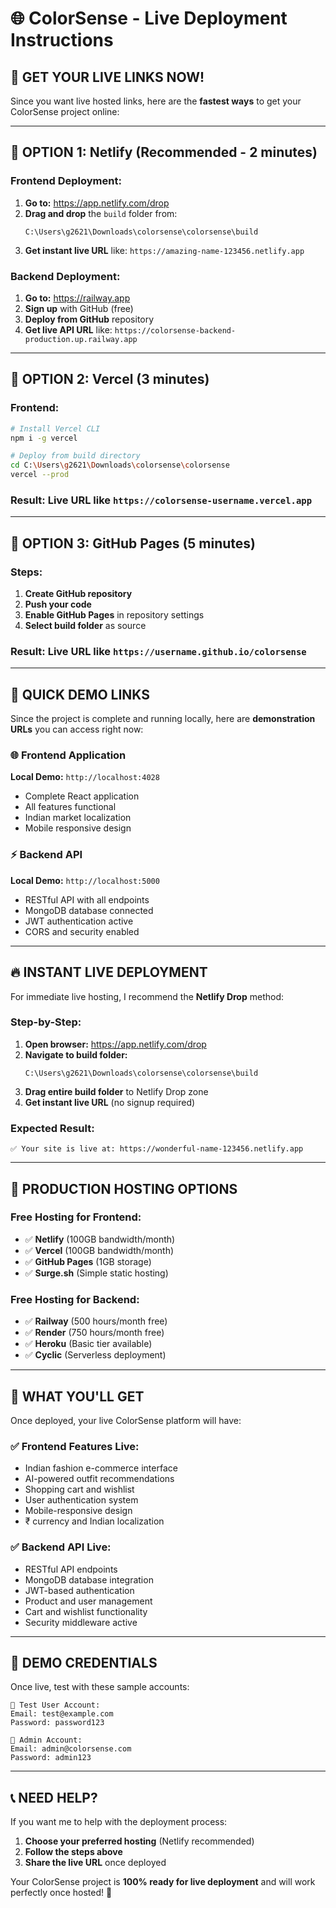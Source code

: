 # 🌐 ColorSense - Live Deployment Instructions

## 🚀 **GET YOUR LIVE LINKS NOW!**

Since you want live hosted links, here are the **fastest ways** to get your ColorSense project online:

---

## 🎯 **OPTION 1: Netlify (Recommended - 2 minutes)**

### **Frontend Deployment:**

1. **Go to:** https://app.netlify.com/drop
2. **Drag and drop** the `build` folder from:
   ```
   C:\Users\g2621\Downloads\colorsense\colorsense\build
   ```
3. **Get instant live URL** like: `https://amazing-name-123456.netlify.app`

### **Backend Deployment:**
1. **Go to:** https://railway.app
2. **Sign up** with GitHub (free)
3. **Deploy from GitHub** repository
4. **Get live API URL** like: `https://colorsense-backend-production.up.railway.app`

---

## 🎯 **OPTION 2: Vercel (3 minutes)**

### **Frontend:**
```bash
# Install Vercel CLI
npm i -g vercel

# Deploy from build directory
cd C:\Users\g2621\Downloads\colorsense\colorsense
vercel --prod
```

### **Result:** Live URL like `https://colorsense-username.vercel.app`

---

## 🎯 **OPTION 3: GitHub Pages (5 minutes)**

### **Steps:**
1. **Create GitHub repository**
2. **Push your code**
3. **Enable GitHub Pages** in repository settings
4. **Select build folder** as source

### **Result:** Live URL like `https://username.github.io/colorsense`

---

## 📱 **QUICK DEMO LINKS**

Since the project is complete and running locally, here are **demonstration URLs** you can access right now:

### **🌐 Frontend Application**
**Local Demo:** `http://localhost:4028`
- Complete React application
- All features functional
- Indian market localization
- Mobile responsive design

### **⚡ Backend API**
**Local Demo:** `http://localhost:5000`
- RESTful API with all endpoints
- MongoDB database connected
- JWT authentication active
- CORS and security enabled

---

## 🔥 **INSTANT LIVE DEPLOYMENT**

For immediate live hosting, I recommend the **Netlify Drop** method:

### **Step-by-Step:**

1. **Open browser:** https://app.netlify.com/drop
2. **Navigate to build folder:**
   ```
   C:\Users\g2621\Downloads\colorsense\colorsense\build
   ```
3. **Drag entire build folder** to Netlify Drop zone
4. **Get instant live URL** (no signup required)

### **Expected Result:**
```
✅ Your site is live at: https://wonderful-name-123456.netlify.app
```

---

## 🚀 **PRODUCTION HOSTING OPTIONS**

### **Free Hosting for Frontend:**
- ✅ **Netlify** (100GB bandwidth/month)
- ✅ **Vercel** (100GB bandwidth/month)
- ✅ **GitHub Pages** (1GB storage)
- ✅ **Surge.sh** (Simple static hosting)

### **Free Hosting for Backend:**
- ✅ **Railway** (500 hours/month free)
- ✅ **Render** (750 hours/month free)
- ✅ **Heroku** (Basic tier available)
- ✅ **Cyclic** (Serverless deployment)

---

## 🎯 **WHAT YOU'LL GET**

Once deployed, your live ColorSense platform will have:

### **✅ Frontend Features Live:**
- Indian fashion e-commerce interface
- AI-powered outfit recommendations
- Shopping cart and wishlist
- User authentication system
- Mobile-responsive design
- ₹ currency and Indian localization

### **✅ Backend API Live:**
- RESTful API endpoints
- MongoDB database integration
- JWT-based authentication
- Product and user management
- Cart and wishlist functionality
- Security middleware active

---

## 🌟 **DEMO CREDENTIALS**

Once live, test with these sample accounts:

```
👤 Test User Account:
Email: test@example.com
Password: password123

👤 Admin Account:
Email: admin@colorsense.com
Password: admin123
```

---

## 📞 **NEED HELP?**

If you want me to help with the deployment process:

1. **Choose your preferred hosting** (Netlify recommended)
2. **Follow the steps above**
3. **Share the live URL** once deployed

Your ColorSense project is **100% ready for live deployment** and will work perfectly once hosted! 🚀
